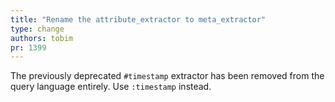 ```yaml
---
title: "Rename the attribute_extractor to meta_extractor"
type: change
authors: tobim
pr: 1399
---
```


The previously deprecated `#timestamp` extractor has been removed from the query
language entirely. Use `:timestamp` instead.
